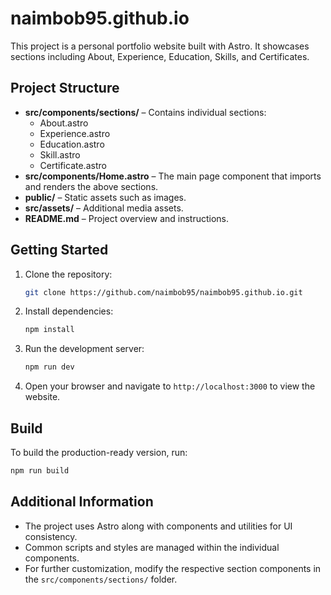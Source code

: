 # naimbob95.github.io

This project is a personal portfolio website built with Astro. It showcases sections including About, Experience, Education, Skills, and Certificates.

## Project Structure

- **src/components/sections/** – Contains individual sections:
  - About.astro
  - Experience.astro
  - Education.astro
  - Skill.astro
  - Certificate.astro
- **src/components/Home.astro** – The main page component that imports and renders the above sections.
- **public/** – Static assets such as images.
- **src/assets/** – Additional media assets.
- **README.md** – Project overview and instructions.

## Getting Started

1. Clone the repository:
   ```bash
   git clone https://github.com/naimbob95/naimbob95.github.io.git
   ```
2. Install dependencies:
   ```bash
   npm install
   ```
3. Run the development server:
   ```bash
   npm run dev
   ```
4. Open your browser and navigate to `http://localhost:3000` to view the website.

## Build

To build the production-ready version, run:
```bash
npm run build
```

## Additional Information

- The project uses Astro along with components and utilities for UI consistency.
- Common scripts and styles are managed within the individual components.
- For further customization, modify the respective section components in the `src/components/sections/` folder.
